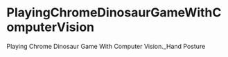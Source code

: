 # PlayingChromeDinosaurGameWithComputerVision
Playing Chrome Dinosaur Game With Computer Vision._Hand Posture
